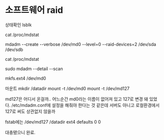 # 소프트웨어 raid

상태확인
lsblk

cat /proc/mdstat

mdadm --create --verbose /dev/md0 --level=0 --raid-devices=2 /dev/sda /dev/sdb

cat /proc/mdstat

sudo mdadm --detail --scan

mkfs.ext4 /dev/md0


마운트
mkdir /datadir
mount -t /dev/md0
mount -t /dev/md127

md127은 어디서 온걸까..
어느순간 md0라는 이름이 없어져 있고 127로 변경 돼 있었다.
/etc/mdadm.conf에 설정을 해줘야 한다는 것 같은데
서버도 아니고 로컬환경에서 127로 써도 상관없지 않을까


fstab에는 
/dev/md127 /datadir ext4 defaults 0 0

대충됐으니 완료.